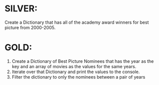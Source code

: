 ﻿# SILVER:
Create a Dictionary that has all of the academy award winners for best picture from 2000-2005.

<!--
using System.Collections.Generic;

var bestPictureWinners =
    new Dictionary<int, string>
    {
        { 2000, "Gladiator" },
        { 2001, "A Beautiful Mind" },
        { 2002, "Chicago" },
        { 2003, "The Lord of the Rings: The Return of the King" },
        { 2004, "Million Dollar Baby" },
        { 2005, "Crash" }
    };
-->

# GOLD: 
1. Create a Dictionary of Best Picture Nominees that has the year as the key and an array of movies as the values for the same years.
2. Iterate over that Dictionary and print the values to the console.
3. Filter the dictionary to only the nominees between a pair of years

<!--
var bestPictureNominees =
    new Dictionary<int, string[]>
    {
        { 2000, new [] { "Gladiator", "Chocolat", "Crouching Tiger, Hidden Dragon", "Erin Brockovich", "Traffic" } },
        { 2001, new [] { "A Beautiful Mind", "Gosford Park", "In the Bedroom", "The Lord of the Rings: The Fellowship of the Ring", "Moulin Rouge!" } }
        // ...and so on    
    };

foreach(var kvp in bestPictureNominees)
{
    Console.WriteLine(kvp.Key);

    foreach(var nominee in kvp.Value)
    {
        Console.WriteLine($"\t{nominee}");
    }
}
-->
